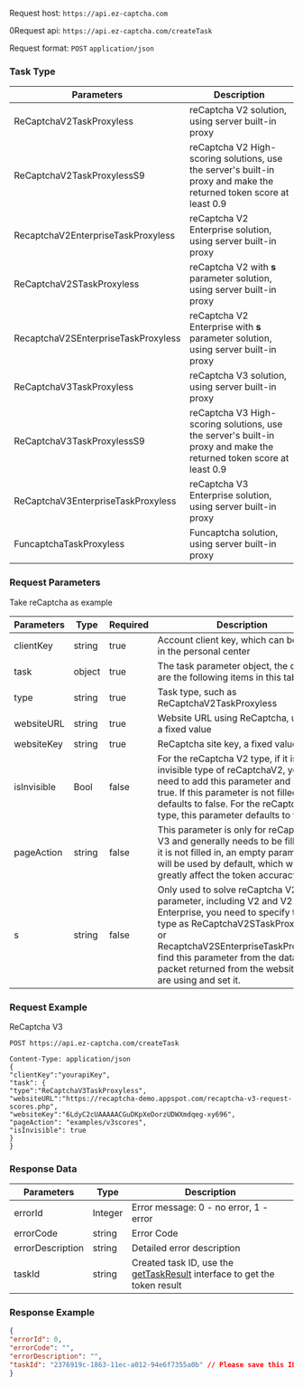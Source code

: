 Request host: `https://api.ez-captcha.com`

0Request api: `https://api.ez-captcha.com/createTask`

Request format: `POST` `application/json`

### Task Type

| Parameters                          | Description                                                                                                         |
|-------------------------------------|---------------------------------------------------------------------------------------------------------------------|
| ReCaptchaV2TaskProxyless            | reCaptcha V2 solution, using server built-in proxy                                                                  |
| ReCaptchaV2TaskProxylessS9          | reCaptcha V2 High-scoring solutions, use the server's built-in proxy and make the returned token score at least 0.9 |
| RecaptchaV2EnterpriseTaskProxyless  | reCaptcha V2 Enterprise solution, using server built-in proxy                                                       |
| ReCaptchaV2STaskProxyless           | reCaptcha V2 with **s** parameter solution, using server built-in proxy                                             |
| RecaptchaV2SEnterpriseTaskProxyless | reCaptcha V2 Enterprise with **s** parameter solution, using server built-in proxy                                  |
| ReCaptchaV3TaskProxyless            | reCaptcha V3 solution, using server built-in proxy                                                                  |
| ReCaptchaV3TaskProxylessS9          | reCaptcha V3 High-scoring solutions, use the server's built-in proxy and make the returned token score at least 0.9 |
| ReCaptchaV3EnterpriseTaskProxyless  | reCaptcha V3 Enterprise solution, using server built-in proxy                                                       |
| FuncaptchaTaskProxyless             | Funcaptcha solution, using server built-in proxy                                                                    |

### Request Parameters

Take reCaptcha as example

| Parameters  | Type   | Required | Description                                                                                                                                                                                                                                                                      |
|-------------|--------|----------|----------------------------------------------------------------------------------------------------------------------------------------------------------------------------------------------------------------------------------------------------------------------------------|
| clientKey   | string | true     | Account client key, which can be found in the personal center                                                                                                                                                                                                                    |
| task        | object | true     | The task parameter object, the details are the following items in this table                                                                                                                                                                                                     |
| type        | string | true     | Task type, such as ReCaptchaV2TaskProxyless                                                                                                                                                                                                                                      |
| websiteURL  | string | true     | Website URL using ReCaptcha, usually a fixed value                                                                                                                                                                                                                               |
| websiteKey  | string | true     | ReCaptcha site key, a fixed value                                                                                                                                                                                                                                                |
| isInvisible | Bool   | false    | For the reCaptcha V2 type, if it is an invisible type of reCaptchaV2, you need to add this parameter and set it to true. If this parameter is not filled, it defaults to false. For the reCaptcha V3 type, this parameter defaults to true                                       |
| pageAction  | string | false    | This parameter is only for reCaptcha V3 and generally needs to be filled in. If it is not filled in, an empty parameter will be used by default, which will greatly affect the token accuracy                                                                                    |
| s           | string | false    | Only used to solve reCaptcha V2 with s parameter, including V2 and V2 Enterprise, you need to specify the type as ReCaptchaV2STaskProxyless or RecaptchaV2SEnterpriseTaskProxyless, find this parameter from the data packet returned from the website you are using and set it. |

### Request Example

ReCaptcha V3

```http request
POST https://api.ez-captcha.com/createTask

Content-Type: application/json
{
"clientKey":"yourapiKey",
"task": {
"type":"ReCaptchaV3TaskProxyless",
"websiteURL":"https://recaptcha-demo.appspot.com/recaptcha-v3-request-scores.php",
"websiteKey":"6LdyC2cUAAAAACGuDKpXeDorzUDWXmdqeg-xy696",
"pageAction": "examples/v3scores",
"isInvisible": true
}
}
```

### Response Data

| Parameters          | Type    | Description                                                                            |
|---------------------|---------|----------------------------------------------------------------------------------------|
| errorId             | Integer | Error message: 0 - no error, 1 - error                                                 |
| errorCode           | string  | Error Code                                                                             |
| errorDescription    | string  | Detailed error description                                                             |
| taskId              | string  | Created task ID, use the [getTaskResult](gettask.md) interface to get the token result |

### Response Example

```json lines
{
"errorId": 0,
"errorCode": "",
"errorDescription": "",
"taskId": "2376919c-1863-11ec-a012-94e6f7355a0b" // Please save this ID for the next step
}
```

